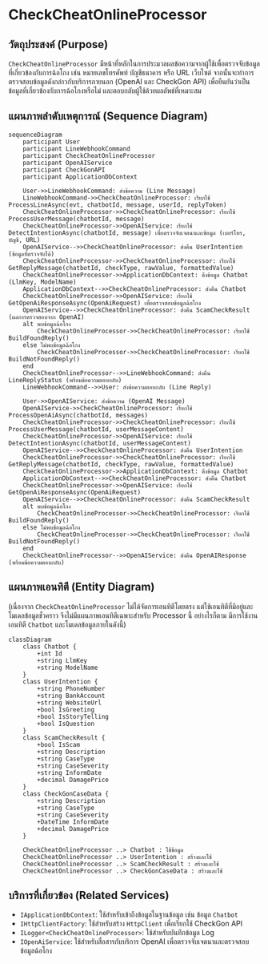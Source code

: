 # CheckCheatOnlineProcessor

## วัตถุประสงค์ (Purpose)
`CheckCheatOnlineProcessor` มีหน้าที่หลักในการประมวลผลข้อความจากผู้ใช้เพื่อตรวจจับข้อมูลที่เกี่ยวข้องกับการฉ้อโกง เช่น หมายเลขโทรศัพท์ บัญชีธนาคาร หรือ URL เว็บไซต์ จากนั้นจะทำการตรวจสอบข้อมูลดังกล่าวกับบริการภายนอก (OpenAI และ CheckGon API) เพื่อยืนยันว่าเป็นข้อมูลที่เกี่ยวข้องกับการฉ้อโกงหรือไม่ และตอบกลับผู้ใช้ด้วยผลลัพธ์ที่เหมาะสม

## แผนภาพลำดับเหตุการณ์ (Sequence Diagram)

```mermaid
sequenceDiagram
    participant User
    participant LineWebhookCommand
    participant CheckCheatOnlineProcessor
    participant OpenAIService
    participant CheckGonAPI
    participant ApplicationDbContext

    User->>LineWebhookCommand: ส่งข้อความ (Line Message)
    LineWebhookCommand->>CheckCheatOnlineProcessor: เรียกใช้ ProcessLineAsync(evt, chatbotId, message, userId, replyToken)
    CheckCheatOnlineProcessor->>CheckCheatOnlineProcessor: เรียกใช้ ProcessUserMessage(chatbotId, message)
    CheckCheatOnlineProcessor->>OpenAIService: เรียกใช้ DetectIntentionAsync(chatbotId, message) เพื่อตรวจจับเจตนาและข้อมูล (เบอร์โทร, บัญชี, URL)
    OpenAIService-->>CheckCheatOnlineProcessor: ส่งคืน UserIntention (ข้อมูลที่ตรวจจับได้)
    CheckCheatOnlineProcessor->>CheckCheatOnlineProcessor: เรียกใช้ GetReplyMessage(chatbotId, checkType, rawValue, formattedValue)
    CheckCheatOnlineProcessor->>ApplicationDbContext: ดึงข้อมูล Chatbot (LlmKey, ModelName)
    ApplicationDbContext-->>CheckCheatOnlineProcessor: ส่งคืน Chatbot
    CheckCheatOnlineProcessor->>OpenAIService: เรียกใช้ GetOpenAiResponseAsync(OpenAiRequest) เพื่อตรวจสอบข้อมูลฉ้อโกง
    OpenAIService-->>CheckCheatOnlineProcessor: ส่งคืน ScamCheckResult (ผลการตรวจสอบจาก OpenAI)
    alt พบข้อมูลฉ้อโกง
        CheckCheatOnlineProcessor->>CheckCheatOnlineProcessor: เรียกใช้ BuildFoundReply()
    else ไม่พบข้อมูลฉ้อโกง
        CheckCheatOnlineProcessor->>CheckCheatOnlineProcessor: เรียกใช้ BuildNotFoundReply()
    end
    CheckCheatOnlineProcessor-->>LineWebhookCommand: ส่งคืน LineReplyStatus (พร้อมข้อความตอบกลับ)
    LineWebhookCommand-->>User: ส่งข้อความตอบกลับ (Line Reply)

    User->>OpenAIService: ส่งข้อความ (OpenAI Message)
    OpenAIService->>CheckCheatOnlineProcessor: เรียกใช้ ProcessOpenAiAsync(chatbotId, messages)
    CheckCheatOnlineProcessor->>CheckCheatOnlineProcessor: เรียกใช้ ProcessUserMessage(chatbotId, userMessageContent)
    CheckCheatOnlineProcessor->>OpenAIService: เรียกใช้ DetectIntentionAsync(chatbotId, userMessageContent)
    OpenAIService-->>CheckCheatOnlineProcessor: ส่งคืน UserIntention
    CheckCheatOnlineProcessor->>CheckCheatOnlineProcessor: เรียกใช้ GetReplyMessage(chatbotId, checkType, rawValue, formattedValue)
    CheckCheatOnlineProcessor->>ApplicationDbContext: ดึงข้อมูล Chatbot
    ApplicationDbContext-->>CheckCheatOnlineProcessor: ส่งคืน Chatbot
    CheckCheatOnlineProcessor->>OpenAIService: เรียกใช้ GetOpenAiResponseAsync(OpenAiRequest)
    OpenAIService-->>CheckCheatOnlineProcessor: ส่งคืน ScamCheckResult
    alt พบข้อมูลฉ้อโกง
        CheckCheatOnlineProcessor->>CheckCheatOnlineProcessor: เรียกใช้ BuildFoundReply()
    else ไม่พบข้อมูลฉ้อโกง
        CheckCheatOnlineProcessor->>CheckCheatOnlineProcessor: เรียกใช้ BuildNotFoundReply()
    end
    CheckCheatOnlineProcessor-->>OpenAIService: ส่งคืน OpenAIResponse (พร้อมข้อความตอบกลับ)
```

## แผนภาพเอนทิตี (Entity Diagram)
(เนื่องจาก `CheckCheatOnlineProcessor` ไม่ได้จัดการเอนทิตีโดยตรง แต่ใช้เอนทิตีที่มีอยู่และโมเดลข้อมูลชั่วคราว จึงไม่มีแผนภาพเอนทิตีเฉพาะสำหรับ Processor นี้ อย่างไรก็ตาม มีการใช้งานเอนทิตี `Chatbot` และโมเดลข้อมูลภายในดังนี้)

```mermaid
classDiagram
    class Chatbot {
        +int Id
        +string LlmKey
        +string ModelName
    }
    class UserIntention {
        +string PhoneNumber
        +string BankAccount
        +string WebsiteUrl
        +bool IsGreeting
        +bool IsStoryTelling
        +bool IsQuestion
    }
    class ScamCheckResult {
        +bool IsScam
        +string Description
        +string CaseType
        +string CaseSeverity
        +string InformDate
        +decimal DamagePrice
    }
    class CheckGonCaseData {
        +string Description
        +string CaseType
        +string CaseSeverity
        +DateTime InformDate
        +decimal DamagePrice
    }

    CheckCheatOnlineProcessor ..> Chatbot : ใช้ข้อมูล
    CheckCheatOnlineProcessor ..> UserIntention : สร้างและใช้
    CheckCheatOnlineProcessor ..> ScamCheckResult : สร้างและใช้
    CheckCheatOnlineProcessor ..> CheckGonCaseData : สร้างและใช้
```

## บริการที่เกี่ยวข้อง (Related Services)
- `IApplicationDbContext`: ใช้สำหรับเข้าถึงข้อมูลในฐานข้อมูล เช่น ข้อมูล `Chatbot`
- `IHttpClientFactory`: ใช้สำหรับสร้าง `HttpClient` เพื่อเรียกใช้ CheckGon API
- `ILogger<CheckCheatOnlineProcessor>`: ใช้สำหรับบันทึกข้อมูล Log
- `IOpenAiService`: ใช้สำหรับสื่อสารกับบริการ OpenAI เพื่อตรวจจับเจตนาและตรวจสอบข้อมูลฉ้อโกง
